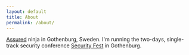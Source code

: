 ```yaml
---
layout: default
title: About
permalink: /about/
---
```


[Assured](https://www.assured.se) ninja in Gothenburg, Sweden. I'm running the two-days, single-track security conference [Security Fest](https://www.securityfest.com) in Gothenburg.
